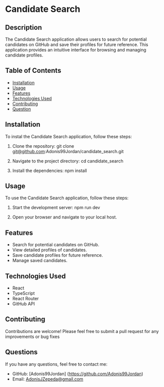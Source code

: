 # Candidate Search

## Description 
The Candidate Search application allows users to search for potential candidates on GitHub and save their profiles for future reference. This application provides an intuitive interface for browsing and managing candidate profiles.

## Table of Contents
- [Installation](#installation)
- [Usage](#usage)
- [Features](#features)
- [Technologies Used](#technologies-used)
- [Contributing](#contributing) 
- [Question](#question)

## Installation
To instal the Candidate Search application, follow these steps:

1. Clone the repository:
    git clone git@github.com:Adonis99Jordan/candidate_search.git

2. Navigate to the project directory:
    cd candidate_search

3. Install the dependencies:
    npm install

## Usage
To use the Candidate Search application, follow these steps:
1. Start the development server:
    npm run dev

2. Open your browser and navigate to your local host.

## Features
- Search for potential candidates on GitHub.
- View detailed profiles of candidates.
- Save candidate profiles for future reference.
- Manage saved candidates.

## Technologies Used 
- React 
- TypeScript
- React Router
- GitHub API

## Contributing
Contributions are welcome! Please feel free to submit a pull request for any improvements or bug fixes

## Questions
If you have any questions, feel free to contact me:

- GitHub: [Adonis99Jordan] (https://github.com/Adonis99Jordan)
- Email: AdonisJZepeda@gmail.com
